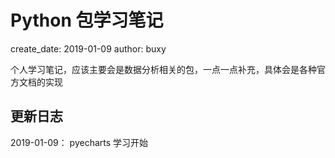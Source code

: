 # Python 包学习笔记
create_date: 2019-01-09
author: buxy

个人学习笔记，应该主要会是数据分析相关的包，一点一点补充，具体会是各种官方文档的实现

## 更新日志
2019-01-09： pyecharts 学习开始
